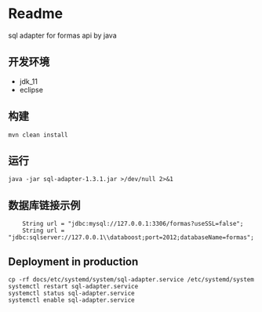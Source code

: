 # Readme
sql adapter for formas api by java

## 开发环境
* jdk_11
* eclipse

## 构建
```
mvn clean install
```

## 运行
```
java -jar sql-adapter-1.3.1.jar >/dev/null 2>&1
```

## 数据库链接示例
```
    String url = "jdbc:mysql://127.0.0.1:3306/formas?useSSL=false";
    String url = "jdbc:sqlserver://127.0.0.1\\databoost;port=2012;databaseName=formas";
```

## Deployment in production
```
cp -rf docs/etc/systemd/system/sql-adapter.service /etc/systemd/system
systemctl restart sql-adapter.service
systemctl status sql-adapter.service
systemctl enable sql-adapter.service
```
